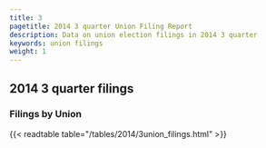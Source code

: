 ```yaml
---
title: 3
pagetitle: 2014 3 quarter Union Filing Report
description: Data on union election filings in 2014 3 quarter 
keywords: union filings
weight: 1
---
```


## 2014 3 quarter filings

### Filings by Union
{{< readtable table="/tables/2014/3union_filings.html" >}}
